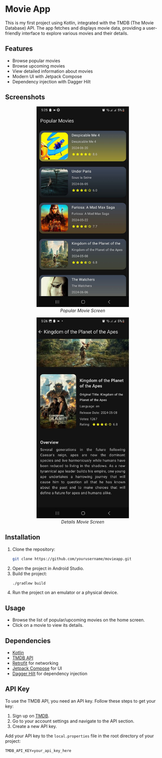 # Movie App

This is my first project using Kotlin, integrated with the TMDB (The Movie Database) API. The app fetches and displays movie data, providing a user-friendly interface to explore various movies and their details.

## Features

- Browse popular movies
- Browse upcoming movies
- View detailed information about movies
- Modern UI with Jetpack Compose
- Dependency injection with Dagger Hilt

## Screenshots

<p style="text-align: center;">
  <img src="https://github.com/OTK-98/MovieApp/blob/master/app/src/main/java/com/example/movieapp/screenshots/Popular%20Screen.jpeg?raw=true" alt="Popular Movie Screen" width="300"/>
  <br/>
  <em>Popular Movie Screen</em>
</p>

<p style="text-align: center;">
  <img src="https://github.com/OTK-98/MovieApp/blob/master/app/src/main/java/com/example/movieapp/screenshots/Details%20Screen.jpeg?raw=true" alt="Details Movie Screen" width="300"/>
  <br/>
  <em>Details Movie Screen</em>
</p>

## Installation

1. Clone the repository:
    ```sh
    git clone https://github.com/yourusername/movieapp.git
    ```
2. Open the project in Android Studio.
3. Build the project:
    ```sh
    ./gradlew build
    ```
4. Run the project on an emulator or a physical device.

## Usage

- Browse the list of popular/upcoming movies on the home screen.
- Click on a movie to view its details.

## Dependencies

- [Kotlin](https://kotlinlang.org/)
- [TMDB API](https://www.themoviedb.org/documentation/api)
- [Retrofit](https://square.github.io/retrofit/) for networking
- [Jetpack Compose](https://developer.android.com/jetpack/compose) for UI
- [Dagger Hilt](https://dagger.dev/hilt/) for dependency injection

## API Key

To use the TMDB API, you need an API key. Follow these steps to get your key:

1. Sign up on [TMDB](https://www.themoviedb.org/).
2. Go to your account settings and navigate to the API section.
3. Create a new API key.

Add your API key to the `local.properties` file in the root directory of your project:
```properties
TMDB_API_KEY=your_api_key_here
